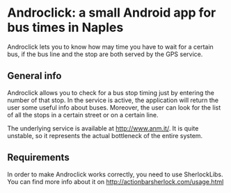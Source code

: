 Androclick: a small Android app for bus times in Naples
=
Androclick lets you to know how may time you have to wait for a certain bus, if the bus line and the stop are both served by the GPS service.

General info
-
Androclick allows you to check for a bus stop timing just by entering the number of that stop. In the service is active, the application will return the user some useful info about buses.
Moreover, the user can look for the list of all the stops in a certain street or on a certain line.

The underlying service is available at http://www.anm.it/. It is quite unstable, so it represents the actual bottleneck of the entire system.


Requirements
-
In order to make Androclick works correctly, you need to use SherlockLibs. You can find more info about it on http://actionbarsherlock.com/usage.html